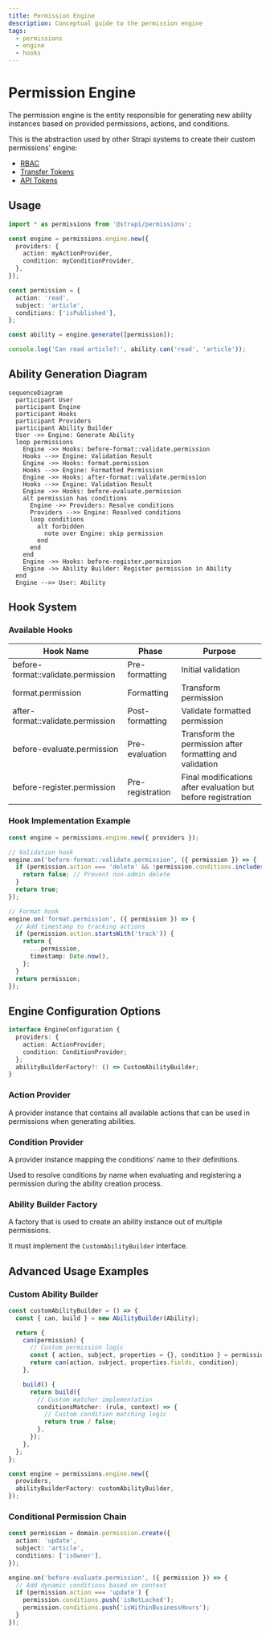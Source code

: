 ```yaml
---
title: Permission Engine
description: Conceptual guide to the permission engine
tags:
  - permissions
  - engine
  - hooks
---
```


# Permission Engine

The permission engine is the entity responsible for generating new ability instances based on provided permissions,
actions, and conditions.

This is the abstraction used by other Strapi systems to create their custom permissions' engine:

- [RBAC](https://github.com/strapi/strapi/blob/develop/packages/core/admin/server/src/services/permission/engine.ts)
- [Transfer Tokens](https://github.com/strapi/strapi/blob/develop/packages/core/admin/server/src/services/transfer/permission.ts)
- [API Tokens](https://github.com/strapi/strapi/blob/develop/packages/core/core/src/services/content-api/permissions/engine.ts)

## Usage

```typescript
import * as permissions from '@strapi/permissions';

const engine = permissions.engine.new({
  providers: {
    action: myActionProvider,
    condition: myConditionProvider,
  },
});

const permission = {
  action: 'read',
  subject: 'article',
  conditions: ['isPublished'],
};

const ability = engine.generate([permission]);

console.log('Can read article?:', ability.can('read', 'article'));
```

## Ability Generation Diagram

```mermaid
sequenceDiagram
  participant User
  participant Engine
  participant Hooks
  participant Providers
  participant Ability Builder
  User ->> Engine: Generate Ability
  loop permissions
    Engine ->> Hooks: before-format::validate.permission
    Hooks -->> Engine: Validation Result
    Engine ->> Hooks: format.permission
    Hooks -->> Engine: Formatted Permission
    Engine ->> Hooks: after-format::validate.permission
    Hooks -->> Engine: Validation Result
    Engine ->> Hooks: before-evaluate.permission
    alt permission has conditions
      Engine ->> Providers: Resolve conditions
      Providers -->> Engine: Resolved conditions
      loop conditions
        alt forbidden
          note over Engine: skip permission
        end
      end
    end
    Engine ->> Hooks: before-register.permission
    Engine ->> Ability Builder: Register permission in Ability
  end
  Engine -->> User: Ability
```

## Hook System

### Available Hooks

| Hook Name                          | Phase            | Purpose                                                      |
| ---------------------------------- | ---------------- | ------------------------------------------------------------ |
| before-format::validate.permission | Pre-formatting   | Initial validation                                           |
| format.permission                  | Formatting       | Transform permission                                         |
| after-format::validate.permission  | Post-formatting  | Validate formatted permission                                |
| before-evaluate.permission         | Pre-evaluation   | Transform the permission after formatting and validation     |
| before-register.permission         | Pre-registration | Final modifications after evaluation but before registration |

### Hook Implementation Example

```typescript
const engine = permissions.engine.new({ providers });

// Validation hook
engine.on('before-format::validate.permission', ({ permission }) => {
  if (permission.action === 'delete' && !permission.conditions.includes('isAdmin')) {
    return false; // Prevent non-admin delete
  }
  return true;
});

// Format hook
engine.on('format.permission', ({ permission }) => {
  // Add timestamp to tracking actions
  if (permission.action.startsWith('track')) {
    return {
      ...permission,
      timestamp: Date.now(),
    };
  }
  return permission;
});
```

## Engine Configuration Options

```typescript
interface EngineConfiguration {
  providers: {
    action: ActionProvider;
    condition: ConditionProvider;
  };
  abilityBuilderFactory?: () => CustomAbilityBuilder;
}
```

### Action Provider

A provider instance that contains all available actions that can be used in permissions when generating abilities.

### Condition Provider

A provider instance mapping the conditions' name to their definitions.

Used to resolve conditions by name when evaluating and registering a permission during the ability creation process.

### Ability Builder Factory

A factory that is used to create an ability instance out of multiple permissions.

It must implement the `CustomAbilityBuilder` interface.

## Advanced Usage Examples

### Custom Ability Builder

```typescript
const customAbilityBuilder = () => {
  const { can, build } = new AbilityBuilder(Ability);

  return {
    can(permission) {
      // Custom permission logic
      const { action, subject, properties = {}, condition } = permission;
      return can(action, subject, properties.fields, condition);
    },

    build() {
      return build({
        // Custom matcher implementation
        conditionsMatcher: (rule, context) => {
          // Custom condition matching logic
          return true / false;
        },
      });
    },
  };
};

const engine = permissions.engine.new({
  providers,
  abilityBuilderFactory: customAbilityBuilder,
});
```

### Conditional Permission Chain

```typescript
const permission = domain.permission.create({
  action: 'update',
  subject: 'article',
  conditions: ['isOwner'],
});

engine.on('before-evaluate.permission', ({ permission }) => {
  // Add dynamic conditions based on context
  if (permission.action === 'update') {
    permission.conditions.push('isNotLocked');
    permission.conditions.push('isWithinBusinessHours');
  }
});
```
